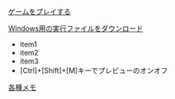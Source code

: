 [ゲームをプレイする](./webgl/index.html)

<a href="./Exe.zip" download>Windows用の実行ファイルをダウンロード</a>

- item1
- item2
- item3
- [Ctrl]+[Shift]+[M]キーでプレビューのオンオフ

[各種メモ](04.md)
